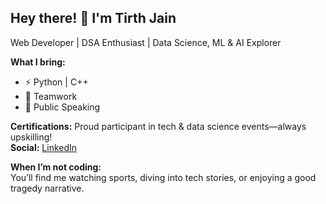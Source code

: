 ## Hey there! 👋 I'm Tirth Jain

Web Developer | DSA Enthusiast | Data Science, ML & AI Explorer

**What I bring:**
- ⚡ Python | C++
- 🤝 Teamwork
- 🎤 Public Speaking

**Certifications:** Proud participant in tech & data science events—always upskilling!  
**Social:** [LinkedIn](https://www.linkedin.com/in/tirth-jain-9b0616318/)

**When I’m not coding:**  
You’ll find me watching sports, diving into tech stories, or enjoying a good tragedy narrative.
